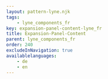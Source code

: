 ```yaml
---
layout: pattern-lyne.njk
tags: 
    - lyne_components_fr
key: expansion-panel-content-lyne_fr
title: Expansion-Panel-Content
parent: lyne_components_fr
order: 240
excludeInNavigation: true
availablelanguages: 
    - de
    - en
---
```

